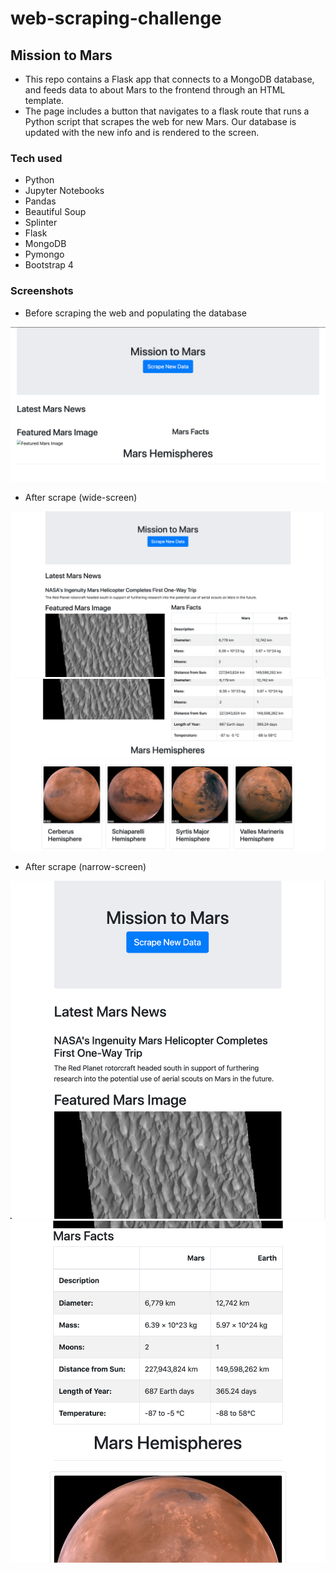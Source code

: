# web-scraping-challenge

## Mission to Mars

* This repo contains a Flask app that connects to a MongoDB database, and feeds data to about Mars to the frontend through an HTML template.
* The page includes a button that navigates to a flask route that runs a Python script that scrapes the web for new Mars. Our database is updated with the new info and is rendered to the screen.

### Tech used
* Python
* Jupyter Notebooks
* Pandas
* Beautiful Soup
* Splinter
* Flask
* MongoDB
* Pymongo
* Bootstrap 4

### Screenshots
* Before scraping the web and populating the database

![site before scrape](Mission_to_Mars/screenshots/before_scrape.png)

* After scrape (wide-screen)

![site after scrape wide screen 1](Mission_to_Mars/screenshots/scraped_wide_1.png)
![site after scrape wide screen 2](Mission_to_Mars/screenshots/scraped_wide_2.png)

* After scrape (narrow-screen)

![site after scrape narrow screen 1](Mission_to_Mars/screenshots/scraped_narrow_1.png)
![site after scrape narrow screen 2](Mission_to_Mars/screenshots/scraped_narrow_2.png)
